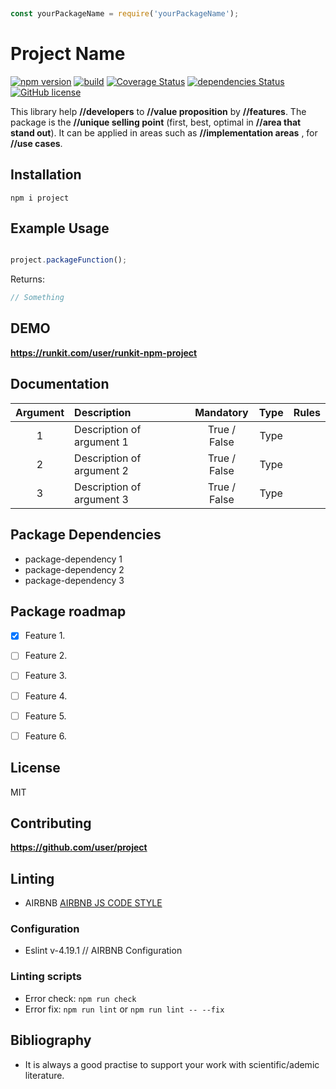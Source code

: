 ```javascript
	
const yourPackageName = require('yourPackageName');

```

# Project Name
[![npm version](https://badge.fury.io/js/recht.svg)](https://badge.fury.io/js/recht)
[![build](https://travis-ci.org/user/project.svg?branch=master)](https://travis-ci.org/user/project)
[![Coverage Status](https://coveralls.io/repos/github/user/project/badge.svg?branch=master)](https://coveralls.io/github/user/project?branch=master)
[![dependencies Status](https://david-dm.org/user/project/status.svg)](https://david-dm.org/user/project)
[![GitHub license](https://img.shields.io/badge/license-MIT-blue.svg)](https://raw.githubusercontent.com/user/project/master/LICENSE) 

This library help **//developers** to **//value proposition** by **//features**. The package is the **//unique selling point** (first, best, optimal in **//area that stand out**). It can be applied in areas such as **//implementation areas** , for **//use cases**.

## Installation

` npm i project `

## Example Usage

```javascript

project.packageFunction();
```

Returns:
```javascript
// Something
```

## DEMO

**https://runkit.com/user/runkit-npm-project**

## Documentation

| Argument      | Description                                                                      | Mandatory      | Type                    |  Rules                                                                                                     |
|:-------------:|:---------------------------------------------------------------------------------|:--------------:|:-----------------------:|:----------------------------------------------------------------------------------------------------------:|
| 1             | Description of argument 1                                                        | True / False   | Type                    |                                                                                                            | 
| 2             | Description of argument 2                                                        | True / False   | Type                    |                                                                                                            | 
| 3             | Description of argument 3                                                        | True / False   | Type                    |                                                                                                            | 
 



## Package Dependencies

-   package-dependency 1
-   package-dependency 2
-   package-dependency 3

## Package roadmap

-   [x] Feature 1.
-   [ ] Feature 2.
-   [ ] Feature 3.
-   [ ] Feature 4.
-   [ ] Feature 5.
-   [ ] Feature 6.


## License

MIT

## Contributing

**https://github.com/user/project**

## Linting

-   AIRBNB
[AIRBNB JS CODE STYLE](https://dev.mysql.com/doc/ "AIRBNB JS CODE STYLE")

### Configuration

-   Eslint v-4.19.1 // AIRBNB Configuration

### Linting scripts

-   Error check: `npm run check`
-   Error fix:  `npm run lint` or `npm run lint -- --fix`

## Bibliography

-   It is always a good practise to support your work with scientific/ademic literature.